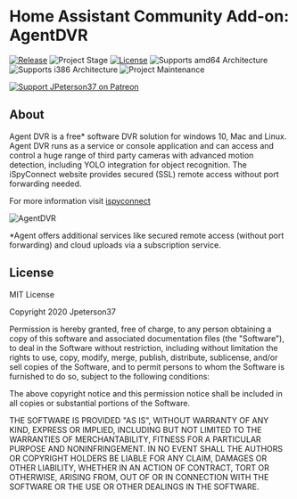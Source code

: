 
# Home Assistant Community Add-on: AgentDVR
[![Release][release-shield]][release] ![Project Stage][project-stage-shield] [![License][license-shield]](LICENSE.md)
![Supports amd64 Architecture][amd64-shield]
![Supports i386 Architecture][i386-shield]
![Project Maintenance][maintenance-shield]


[![Support JPeterson37 on Patreon][patreon-shield]][patreon]

## About

Agent DVR is a free* software DVR solution for windows 10, Mac and Linux. Agent DVR runs as a service or console application and can access and control a huge range of third party cameras with advanced motion detection, including YOLO integration for object recognition. The iSpyConnect website provides secured (SSL) remote access without port forwarding needed.


For more information visit [ispyconnect][ispyurl]

![AgentDVR][screenshot]

*Agent offers additional services like secured remote access (without port forwarding) and cloud uploads via a subscription service.


## License

MIT License

Copyright 2020 Jpeterson37

Permission is hereby granted, free of charge, to any person obtaining a copy of this software and associated documentation files (the "Software"), to deal in the Software without restriction, including without limitation the rights to use, copy, modify, merge, publish, distribute, sublicense, and/or sell copies of the Software, and to permit persons to whom the Software is furnished to do so, subject to the following conditions:

The above copyright notice and this permission notice shall be included in all copies or substantial portions of the Software.

THE SOFTWARE IS PROVIDED "AS IS", WITHOUT WARRANTY OF ANY KIND, EXPRESS OR IMPLIED, INCLUDING BUT NOT LIMITED TO THE WARRANTIES OF MERCHANTABILITY, FITNESS FOR A PARTICULAR PURPOSE AND NONINFRINGEMENT. IN NO EVENT SHALL THE AUTHORS OR COPYRIGHT HOLDERS BE LIABLE FOR ANY CLAIM, DAMAGES OR OTHER LIABILITY, WHETHER IN AN ACTION OF CONTRACT, TORT OR OTHERWISE, ARISING FROM, OUT OF OR IN CONNECTION WITH THE SOFTWARE OR THE USE OR OTHER DEALINGS IN THE SOFTWARE.


[discord-shield]: https://img.shields.io/discord/478094546522079232.svg
[discord]: https://discord.me/hassioaddons
[maintenance-shield]: https://img.shields.io/maintenance/yes/2022.svg
[patreon-shield]: https://jpeterson37.github.io/patreon/patreon.png
[patreon]: https://www.patreon.com/jptekservices
[project-stage-shield]: https://img.shields.io/badge/project%20stage-experimental-yellow.svg
[release-shield]: https://img.shields.io/badge/version-v0.01.0-blue.svg
[release]: https://github.com/jpeterson37/addon-agentdvr/tree/v0.1.0
[screenshot]: https://raw.githubusercontent.com/jpeterson37/addon-agentdvr/dev/images/screenshot.png
[ispyurl]: https://www.ispyconnect.com/
[amd64-shield]: https://img.shields.io/badge/amd64-yes-green.svg
[i386-shield]: https://img.shields.io/badge/i386-yes-green.svg
[license-shield]: https://img.shields.io/github/license/hassio-addons/addon-example.svg

